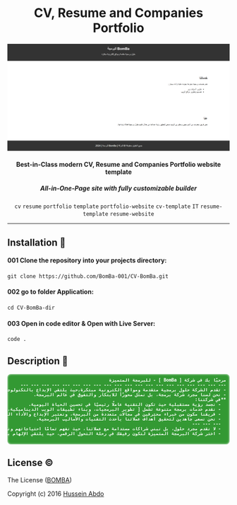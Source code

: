 <h1 align="center">CV, Resume and Companies Portfolio</h1>



<p align="center">
  <a href="#">
    <img src="./Folder.png" max-width="640px" max-height="360px" alt="Modern CV, Resume and Companies Portfolio website template" />
  </a>
</p>

<!-- ![](assets/img/cv-demo-01.gif) -->

<h4 align="center">Best-in-Class modern CV, Resume and Companies Portfolio website template</h4>
<h5 align="center"><strong>All-in-One-Page</strong> site with fully customizable builder</h5>

<p align="center">
  <code>cv</code>
  <code>resume</code>
  <code>portfolio</code>
  <code>template</code>
  <code>portfolio-website</code>
  <code>cv-template</code>
  <code>IT</code>
  <code>resume-template</code>
  <code>resume-website</code>
</p>

<hr />

<!-- # Frontend Projects 🌐              مشاريع الواجهة الامامية -->
<!-- ## Development                      التطوير -->
<!-- ## Projects 📂                      المشاريع -->
  <!-- https://github.com/Armanidrisi/frontend-projects?tab=readme-ov-file -->
  
## Installation 🚀                  <!-- التسبيت -->

<!-- You should have installed at least node version v18.18.2.|Nuxt.js v0 -->

#### 001 Clone the repository into your projects directory:
```
git clone https://github.com/BomBa-001/CV-BomBa.git
```

#### 002 go to folder Application:
```
cd CV-BomBa-dir
```

#### 003 Open in code editor & Open with Live Server:
```
code .
```

<!-- 
#### 004 Install the dependencies within the project directory:
```
npm install
```

#### 005 Run the Server|App:
```
npm dev --o
```

#### 006 Start the development server on:
#### ## * Edite this PORT in file .env the PORT Default :9000
```
http://localhost:9000
``` -->

## Description 📝
<pre style="
  font-size:70%;
  font-weight:700;
  color: #fff;
  background-color: #393;
  padding: 8px;
  border-radius: 8px;
  box-shadow: inset 0px 0px 4px #fff;
  overflow: auto;
" dir="rtl">مرحبًا بك في شركة [ BomBa ] - للبرمجة المتميزة
--- --- --- --- --- --- --- --- --- --- --- --- --- --- --- --- --- --- --- ---
- تقدم الشركة حلول برمجية متقدمة ومواقع إلكترونية مبتكرة,حيث يلتقي الإبداع بالتكنولوجيا لنخلق الحلول المستقبلية.
- نحن لسنا مجرد شركة برمجة، بل نمثل محورًا للابتكار والتفوق في عالم البرمجة.
**في شركتنا:
  - نجسد رؤية مستقبلية حيث تكون التقنية عاملًا رئيسيًا في تحسين الحياة اليومية.
  - نقدم خدمات برمجة متنوعة تشمل [ تطوير البرمجيات، وبناء تطبيقات الويب الديناميكية، وتصميم حلاقل مخصصة لتلبية ] احتياجات عملائنا بكفاءة وإبداع.
  - فريقنا مكون من خبراء محترفين في مجالات متعددة من البرمجة، ونعتبر الإبداع والأداء العالي جزءًا لا يتجزأ من هويتنا.
  - نحن نسعى جاهدين لتحقيق أهداف عملائنا بأحدث التقنيات والأساليب البرمجية.
  --- --- ---
  - لا نقدم مجرد حلول، بل نبني شراكات مستدامة مع عملائنا، حيث نفهم تمامًا احتياجاتهم ونعمل بجد لتحقيق رؤيتهم. نفخر بتقديم خدماتنا بروح الابتكار والجودة، حيث يعكس كل كود نكتبه روح الاهتمام بالتفاصيل والتفرد.
  - اختر شركة البرمجة المتميزة لتكون رفيقك في رحلة التحول الرقمي، حيث يلتقي الإلهام بالتقنية لنصنع معًا مستقبلًا رقميًا مبهرًا وفريدًا.

</pre>

<!-- ## Author                            الإستخدام -->
<!-- [Hussein Abdo](https://bomba-001.github.io/CV-Hussein/)
<a href="https://bomba-001.github.io/CV-Hussein/" target="_blank">Hussein Abdo</a>
 -->
 
<!-- ## Usage 💻                         الإستخدام -->
<!-- ## Contributing 🤝                  المساهمة -->
## License ©️                       <!-- الرخصة -->
The License ([BOMBA](https://bomba-001.github.io/CV-BomBa-dir/))

Copyright (c) 2016 [Hussein Abdo](https://bomba-001.github.io/CV-Hussein/)
